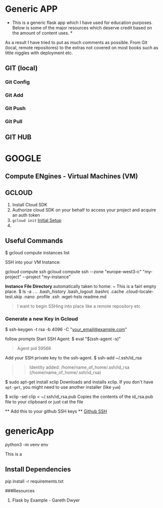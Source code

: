 # Generic APP

* This is a generic flask app which I have used for education purposes. Below is some of the major resources
which deserve credit based on the amount of content uses. *

As a result I have tried to put as much comments as possible. From Git (local, remote repositores) to the extras not covered on most books such as little niggles with deployment etc.

## GIT (local)
### Git Config

### Git Add

### Git Push


### Git Pull

## GIT HUB



# GOOGLE
## Compute ENgines - Virtual Machines (VM)

## GCLOUD
1. Install Cloud SDK
2. Authorize cloud SDK on your behalf to access your project and acquire an auth token
3. `gcloud init` [Initial Setup](https://cloud.google.com/compute/docs/gcloud-compute)
4. 


## Useful Commands
$ gcloud compute instances list


SSH into your VM Instance:

gcloud compute ssh 
gcloud compute ssh --zone "europe-west3-c" "my-project" --project "my-instance"


**Instance File Directory**
automatically taken to home:  ~
This is a fairl empty place. 
$ ls -a
.  ..  .bash_history  .bash_logout  .bashrc  .cache  .cloud-locale-test.skip  .nano  .profile  .ssh  .wget-hsts  readme.md

> I want to begin SSHing into place like a remote repository etc


### Generate a new Key in Gcloud
$ ssh-keygen -t rsa -b 4096 -C "your_email@example.com"

follow prompts
Start SSH Agent:
$ eval "$(ssh-agent -s)"
> Agent pid 59566

Add your SSH private key to the ssh-agent. 
$ ssh-add ~/.ssh/id_rsa 
>> Identity added: /home/name_of_home/.ssh/id_rsa (/home/name_of_home/.ssh/id_rsa)

$ sudo apt-get install xclip
Downloads and installs xclip. If you don't have `apt-get`, you might need to use another installer (like `yum`)

$ xclip -sel clip < ~/.ssh/id_rsa.pub
Copies the contents of the id_rsa.pub file to your clipboard
or just cat the file

** Add this to your github SSH keys **
[Github SSH](https://docs.github.com/en/github/authenticating-to-github/adding-a-new-ssh-key-to-your-github-account)



# genericApp
python3 -m venv env

This is a


Install Dependencies
----------------------
pip install -r requirements.txt




###Resources
1. Flask by Example - Gareth Dwyer